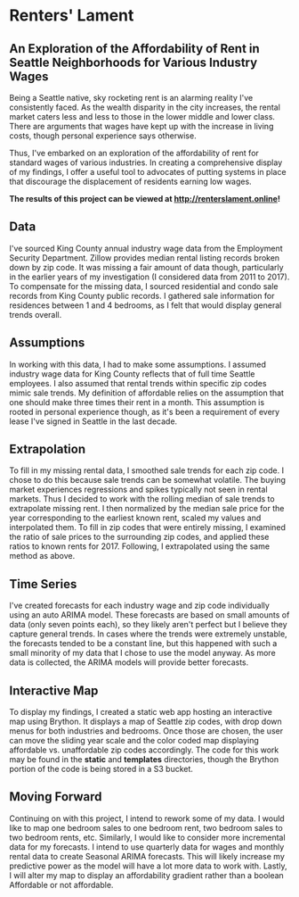 # Renters' Lament   

## An Exploration of the Affordability of Rent in Seattle Neighborhoods for Various Industry Wages   

Being a Seattle native, sky rocketing rent is an alarming reality I've consistently faced. As the wealth disparity in the city increases, the rental market caters less and less to those in the lower middle and lower class. There are arguments that wages have kept up with the increase in living costs, though personal experience says otherwise.  

Thus, I've embarked on an exploration of the affordability of rent for standard wages of various industries. In creating a comprehensive display of my findings, I offer a useful tool to advocates of putting systems in place that discourage the displacement of residents earning low wages.   

**The results of this project can be viewed at http://renterslament.online!**

## Data  

I've sourced King County annual industry wage data from the Employment Security Department. Zillow provides median rental listing records broken down by zip code. It was missing a fair amount of data though, particularly in the earlier years of my investigation (I considered data from 2011 to 2017). To compensate for the missing data, I sourced residential and condo sale records from King County public records. I gathered sale information for residences between 1 and 4 bedrooms, as I felt that would display general trends overall.

## Assumptions  

In working with this data, I had to make some assumptions. I assumed industry wage data for King County reflects that of full time Seattle employees. I also assumed that rental trends within specific zip codes mimic sale trends. My definition of affordable relies on the assumption that one should make three times their rent in a month. This assumption is rooted in personal experience though, as it's been a requirement of every lease I've signed in Seattle in the last decade.  

## Extrapolation  

To fill in my missing rental data, I smoothed sale trends for each zip code. I chose to do this because sale trends can be somewhat volatile. The buying market experiences regressions and spikes typically not seen in rental markets. Thus I decided to work with the rolling median of sale trends to extrapolate missing rent. I then normalized by the median sale price for the year corresponding to the earliest known rent, scaled my values and interpolated them. To fill in zip codes that were entirely missing, I examined the ratio of sale prices to the surrounding zip codes, and applied these ratios to known rents for 2017. Following, I extrapolated using the same method as above.

## Time Series  

I've created forecasts for each industry wage and zip code individually using an auto ARIMA model. These forecasts are based on small amounts of data (only seven points each), so they likely aren't perfect but I believe they capture general trends. In cases where the trends were extremely unstable, the forecasts tended to be a constant line, but this happened with such a small minority of my data that I chose to use the model anyway. As more data is collected, the ARIMA models will provide better forecasts.   

## Interactive Map   

To display my findings, I created a static web app hosting an interactive map using Brython. It displays a map of Seattle zip codes, with drop down menus for both industries and bedrooms. Once those are chosen, the user can move the sliding year scale and the color coded map displaying affordable vs. unaffordable zip codes accordingly. The code for this work may be found in the **static** and **templates** directories, though the Brython portion of the code is being stored in a S3 bucket. 

## Moving Forward  

Continuing on with this project, I intend to rework some of my data. I would like to map one  bedroom sales to one bedroom rent, two bedroom sales to two bedroom rents, etc. Similarly, I would like to consider more incremental data for my forecasts. I intend to use quarterly data for wages and monthly rental data to create Seasonal ARIMA forecasts. This will likely increase my predictive power as the model will have a lot more data to work with. Lastly, I will alter my map to display an affordability gradient rather than a boolean Affordable or not affordable.

